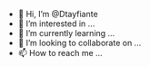 - 👋 Hi, I’m @Dtayfiante
- 👀 I’m interested in ...
- 🌱 I’m currently learning ...
- 💞️ I’m looking to collaborate on ...
- 📫 How to reach me ...

<!---
Dtayfiante/Dtayfiante is a ✨ special ✨ repository because its `README.md` (this file) appears on your GitHub profile.
You can click the Preview link to take a look at your changes.
--->
